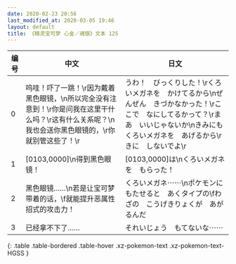```yaml
---
date: 2020-02-23 20:56
last_modified_at: 2020-03-05 19:46
layout: default
title: 《精灵宝可梦 心金／魂银》文本 125
---
```

| 编号 | 中文 | 日文 |
| ---- | ---- | ---- |
| 0 | 呜哇！吓了一跳！\r因为戴着黑色眼镜，\n所以完全没有注意到！\r你是问我在这里干什么吗？\r这有什么关系呢？\n我也会送你黑色眼镜的，\r你就别管这些了！\r | うわ！　びっくりした！\rくろいメガネを　かけてるから\nぜんぜん　きづかなかった！\rここで　なにしてるかって？\rまあ　いいじゃないか\nきみにも　くろいメガネを　あげるから\rきに　しないでよ\r |
| 1 | [0103,0000]\n得到黑色眼镜！ | [0103,0000]は\nくろいメガネを　もらった！ |
| 2 | 黑色眼镜……\n若是让宝可梦带着的话，\f就能提升恶属性招式的攻击力！ | くろいメガネ⋯⋯\nポケモンに　もたせると　あくタイプの\fわざの　こうげきりょくが　あがるんだ |
| 3 | 已经拿不下了…… | それいじょう　もてないな⋯⋯ |
{: .table .table-bordered .table-hover .xz-pokemon-text .xz-pokemon-text-HGSS }